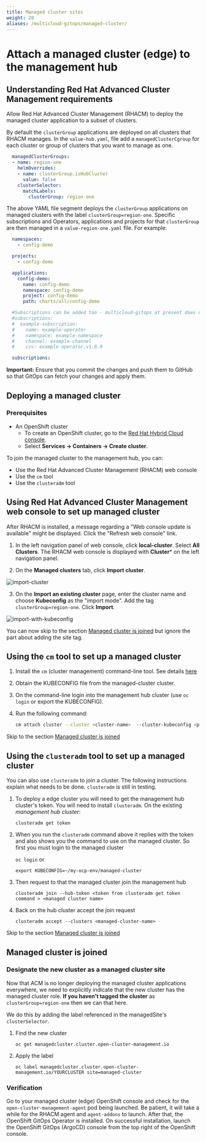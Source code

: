 ```yaml
---
title: Managed cluster sites
weight: 20
aliases: /multicloud-gitops/managed-cluster/
---
```


# Attach a managed cluster (edge) to the management hub

## Understanding Red Hat Advanced Cluster Management requirements

Allow Red Hat Advanced Cluster Management (RHACM) to deploy the managed cluster application to a subset of clusters.

By default the `clusterGroup` applications are deployed on all clusters that RHACM manages. In the  `value-hub.yaml`, file add a `managedClusterCgroup` for each cluster or group of clusters that you want to manage as one.

```yaml
  managedClusterGroups:
  - name: region-one
    helmOverrides:
    - name: clusterGroup.isHubCluster
      value: false
    clusterSelector:
      matchLabels:
        clusterGroup: region-one
```

The above YAML file segment deploys the `clusterGroup` applications on managed clusters with the label
`clusterGroup=region-one`. Specific subscriptions and Operators, applications and projects for that `clusterGroup` are then managed in a `value-region-one.yaml` file. For example:

```yaml
  namespaces:
    - config-demo

  projects:
    - config-demo

  applications:
    config-demo:
      name: config-demo
      namespace: config-demo
      project: config-demo
      path: charts/all/config-demo

  #Subscriptions can be added too - multicloud-gitops at present does not require subscriptions on its managed clusters
  #subscriptions:
  #  example-subscription:
  #    name: example-operator
  #    namespace: example-namespace
  #    channel: example-channel
  #    csv: example-operator.v1.0.0

  subscriptions:

```

**Important:**
Ensure that you commit the changes and push them to GitHub so that GitOps can fetch your changes and apply them.

## Deploying a managed cluster

### Prerequisites

* An OpenShift cluster
  * To create an OpenShift cluster, go to the [Red Hat Hybrid Cloud console](https://console.redhat.com/).
  * Select **Services -> Containers -> Create cluster**.

To join the managed cluster to the management hub, you can:

* Use the Red Hat Advanced Cluster Management (RHACM) web console
* Use the `cm` tool
* Use the `clusteradm` tool

## Using Red Hat Advanced Cluster Management web console to set up managed cluster

After RHACM is installed, a message regarding a "Web console update is available" might be displayed.
Click the "Refresh web console" link.

1. In the left navigation panel of web console, click  **local-cluster**. Select **All Clusters**. The RHACM web console is displayed with **Cluster*** on the left navigation panel.

2. On the **Managed clusters** tab, click **Import cluster**.

![import-cluster](/images/import-cluster.png "Select Import cluster")

3. On the **Import an existing cluster** page, enter the cluster name and choose **Kubeconfig** as the "import mode". Add the tag `clusterGroup=region-one`. Click **Import**.

![import-with-kubeconfig](/images/import-with-kubeconfig.png "Import using kubeconfig")

You can now skip to the section [Managed cluster is joined](#managed-cluster-is-joined) but ignore the part about adding the site tag.

## Using the `cm` tool to set up a managed cluster

1. Install the `cm` (cluster management) command-line tool. See details [here](https://github.com/open-cluster-management/cm-cli/#installation)

1. Obtain the KUBECONFIG file from the managed-cluster cluster.

1. On the command-line login into the management hub cluster (use `oc login` or export the KUBECONFIG).

1. Run the following command:

   ```sh
   cm attach cluster --cluster <cluster-name>  --cluster-kubeconfig <path-to-KUBECONFIG>
   ```

Skip to the section [Managed cluster is joined](#managed-cluster-is-joined)

## Using the `clusteradm` tool to set up a managed cluster

You can also use `clusteradm` to join a cluster. The following instructions explain what needs to be done. `clusteradm` is still in testing.

1. To deploy a edge cluster you will need to get the management hub cluster's token. You will need to install `clusteradm`.  On the existing *management hub cluster*:

   `clusteradm get token`

1. When you run the `clusteradm` command above it replies with the token and also shows you the command to use on the managed cluster. So first you must login to the managed cluster

   `oc login`
   or

   `export KUBECONFIG=~/my-ocp-env/managed-cluster`

1. Then request to that the managed cluster join the management hub

   `clusteradm join --hub-token <token from clusteradm get token command > <managed cluster name>`

1. Back on the hub cluster accept the join request

   `clusteradm accept --clusters <managed-cluster-name>`

Skip to the section [Managed cluster is joined](#managed-cluster-is-joined)

## Managed cluster is joined

### Designate the new cluster as a managed cluster site

Now that ACM is no longer deploying the managed cluster applications everywhere, we need
to explicitly indicate that the new cluster has the managed cluster role. **If you haven't tagged the cluster** as `clusterGroup=region-one` then we can that here.

We do this by adding the label referenced in the managedSite's `clusterSelector`.

1. Find the new cluster

   `oc get managedcluster.cluster.open-cluster-management.io`

1. Apply the label

   `oc label managedcluster.cluster.open-cluster-management.io/YOURCLUSTER site=managed-cluster`

### Verification

Go to your managed cluster (edge) OpenShift console and check for the `open-cluster-management-agent` pod being launched. Be patient, it will take a while for the RHACM agent and `agent-addons` to launch. After that, the OpenShift GitOps Operator is installed. On successful installation, launch the OpenShift GitOps (ArgoCD) console from the top right of the OpenShift console.
